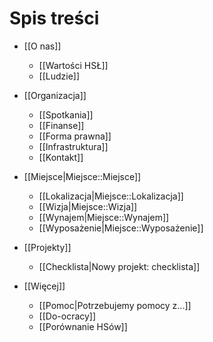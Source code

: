 # Spis treści

* [[O nas]]

  * [[Wartości HSŁ]]
  * [[Ludzie]]

* [[Organizacja]]
  
  * [[Spotkania]]
  * [[Finanse]]
  * [[Forma prawna]]
  * [[Infrastruktura]]
  * [[Kontakt]]

* [[Miejsce|Miejsce::Miejsce]]

  * [[Lokalizacja|Miejsce::Lokalizacja]]
  * [[Wizja|Miejsce::Wizja]]
  * [[Wynajem|Miejsce::Wynajem]]
  * [[Wyposażenie|Miejsce::Wyposażenie]]

* [[Projekty]]

  * [[Checklista|Nowy projekt: checklista]]

* [[Więcej]]

  * [[Pomoc|Potrzebujemy pomocy z...]]
  * [[Do-ocracy]]
  * [[Porównanie HSów]]
